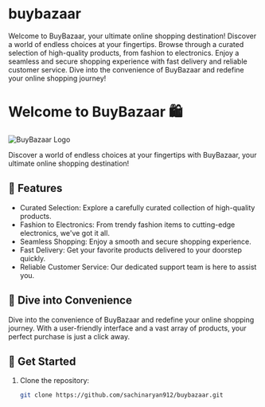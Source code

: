 # buybazaar

Welcome to BuyBazaar, your ultimate online shopping destination! Discover a world of endless choices at your fingertips. Browse through a curated selection of high-quality products, from fashion to electronics. Enjoy a seamless and secure shopping experience with fast delivery and reliable customer service. Dive into the convenience of BuyBazaar and redefine your online shopping journey!


# Welcome to BuyBazaar 🛍️

![BuyBazaar Logo](https://drive.google.com/file/d/1ptE5wWgbvQs2vDGNDVT7i38fF4bmwqZY/view?usp=drive_link)

Discover a world of endless choices at your fingertips with BuyBazaar, your ultimate online shopping destination!

## 🌟 Features

- Curated Selection: Explore a carefully curated collection of high-quality products.
- Fashion to Electronics: From trendy fashion items to cutting-edge electronics, we've got it all.
- Seamless Shopping: Enjoy a smooth and secure shopping experience.
- Fast Delivery: Get your favorite products delivered to your doorstep quickly.
- Reliable Customer Service: Our dedicated support team is here to assist you.

## 🎉 Dive into Convenience

Dive into the convenience of BuyBazaar and redefine your online shopping journey. With a user-friendly interface and a vast array of products, your perfect purchase is just a click away.

## 🚀 Get Started

1. Clone the repository:
   ```bash
   git clone https://github.com/sachinaryan912/buybazaar.git
